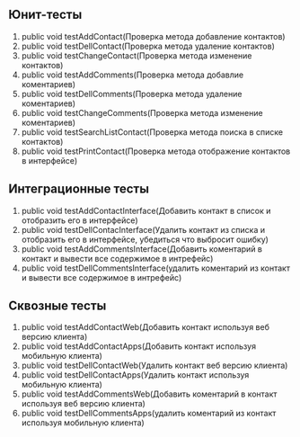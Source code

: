 ## Юнит-тесты
1. public void testAddContact(Проверка метода добавление контактов)
2. public void testDellContact(Проверка метода удаление контактов)
3. public void testChangeContact(Проверка метода изменение контактов)
4. public void testAddComments(Проверка метода добавлие коментариев)
5. public void testDellComments(Проверка метода удаление коментариев)
6. public void testChangeComments(Проверка метода изменение коментариев)
7. public void testSearchListContact(Проверка метода поиска в списке контактов)
8. public void testPrintContact(Проверка метода отображение контактов в интерфейсе)

## Интеграционные тесты
1. public void testAddContactInterface(Добавить контакт в список и отобразить его в интерфейсе)
2. public void testDellContacInterface(Удалить контакт из списка и отобразить его в интерфейсе, убедиться что выбросит ошибку)
3. public void testAddCommentsInterface(Добавить коментарий в контакт и вывести все содержимое в интрефейс)
4. public void testDellCommentsInterface(удалить коментарий из контакт и вывести все содержимое в интрефейс)

## Сквозные тесты
1. public void testAddContactWeb(Добавить контакт используя веб версию клиента)
2. public void testAddContactApps(Добавить контакт используя мобильную клиента)
3. public void testDellContactWeb(Удалить контакт веб версию клиента)
4. public void testDellContactApps(Удалить контакт используя мобильную клиента)
5. public void testAddCommentsWeb(Добавить коментарий в контакт используя веб версию клиента)
6. public void testDellCommentsApps(удалить коментарий из контакт используя мобильную клиента)